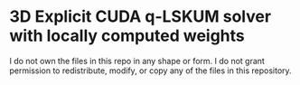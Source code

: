 # 3D Explicit CUDA q-LSKUM solver with locally computed weights

I do not own the files in this repo in any shape or form. I do not grant permission to redistribute, modify, or copy any of the files in this repository.
